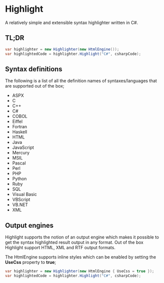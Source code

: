 # Highlight
A relatively simple and extensible syntax highlighter written in C#.

## TL;DR
```csharp
var highlighter = new Highlighter(new HtmlEngine());
var highlightedCode = highlighter.Highlight("C#", csharpCode);
```

## Syntax definitions
The following is a list of all the definition names of syntaxes/languages that are supported out of the box;

- ASPX
- C
- C++
- C#
- COBOL
- Eiffel
- Fortran
- Haskell
- HTML
- Java
- JavaScript
- Mercury
- MSIL
- Pascal
- Perl
- PHP
- Python
- Ruby
- SQL
- Visual Basic
- VBScript
- VB.NET
- XML

## Output engines
Highlight supports the notion of an output engine which makes it possible to get the syntax highlighted result output in any format. Out of the box Highlight support HTML, XML and RTF output formats.

The HtmlEngine supports inline styles which can be enabled by setting the **UseCss** property to **true**;

```csharp
var highlighter = new Highlighter(new HtmlEngine { UseCss = true });
var highlightedCode = highlighter.Highlight("C#", csharpCode);
```